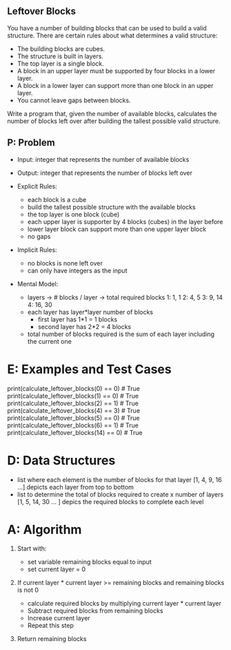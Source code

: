 ## Leftover Blocks
You have a number of building blocks that can be used to build a valid structure. There are certain rules about what determines a valid structure:

- The building blocks are cubes.
- The structure is built in layers.
- The top layer is a single block.
- A block in an upper layer must be supported by four blocks in a lower layer.
- A block in a lower layer can support more than one block in an upper layer.
- You cannot leave gaps between blocks.

Write a program that, given the number of available blocks, calculates the number of blocks left over after building the tallest possible valid structure.

## P: Problem
- Input: integer that represents the number of available blocks
- Output: integer that represents the number of blocks left over 

- Explicit Rules:
    - each block is a cube
    - build the tallest possible structure with the available blocks
    - the top layer is one block (cube) 
    - each upper layer is supporter by 4 blocks (cubes) in the layer before
    - lower layer block can support more than one upper layer block 
    - no gaps

- Implicit Rules:
    - no blocks is none left over
    - can only have integers as the input 


- Mental Model:
    - layers -> # blocks / layer -> total required blocks
        1: 1, 1
        2: 4, 5
        3: 9, 14
        4: 16, 30
    - each layer has layer*layer number of blocks
        - first layer has 1*1 = 1 blocks
        - second layer has 2*2 = 4 blocks
    - total number of blocks required is the sum of each layer including the current one 

# E: Examples and Test Cases
print(calculate_leftover_blocks(0) == 0)  # True
print(calculate_leftover_blocks(1) == 0)  # True
print(calculate_leftover_blocks(2) == 1)  # True
print(calculate_leftover_blocks(4) == 3)  # True
print(calculate_leftover_blocks(5) == 0)  # True
print(calculate_leftover_blocks(6) == 1)  # True
print(calculate_leftover_blocks(14) == 0) # True

# D: Data Structures
- list where each element is the number of blocks for that layer
[1, 4, 9, 16 ...] depicts each layer from top to bottom 
- list to determine the total of blocks required to create x number of layers
[1, 5, 14, 30 ... ] depics the required blocks to complete each level 

# A: Algorithm
1. Start with:
    - set variable remaining blocks equal to input
    - set current layer = 0 

2. If current layer * current layer >= remaining blocks and remaining blocks is not 0 
    - calculate required blocks by multiplying current layer * current layer
    - Subtract required blocks from remaining blocks
    - Increase current layer 
    - Repeat this step
3. Return remaining blocks 
